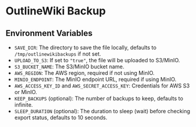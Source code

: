 # OutlineWiki Backup

## Environment Variables

- `SAVE_DIR`: The directory to save the file locally, defaults to `/tmp/outlinewikibackups` if not set.
- `UPLOAD_TO_S3`: If set to `"true"`, the file will be uploaded to S3/MinIO.
- `S3_BUCKET_NAME`: The S3/MinIO bucket name.
- `AWS_REGION`: The AWS region, required if not using MinIO.
- `MINIO_ENDPOINT`: The MinIO endpoint URL, required if using MinIO.
- `AWS_ACCESS_KEY_ID` and `AWS_SECRET_ACCESS_KEY`: Credentials for AWS S3 or MinIO.
- `KEEP_BACKUPS` (optional): The number of backups to keep, defaults to infinite.
- `SLEEP_DURATION` (optional): The duration to sleep (wait) before checking export status, defaults to 10 seconds.
